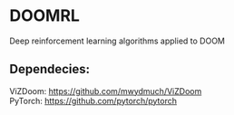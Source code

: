 # DOOMRL
Deep reinforcement learning algorithms applied to DOOM

## Dependecies:
ViZDoom: https://github.com/mwydmuch/ViZDoom  
PyTorch: https://github.com/pytorch/pytorch

